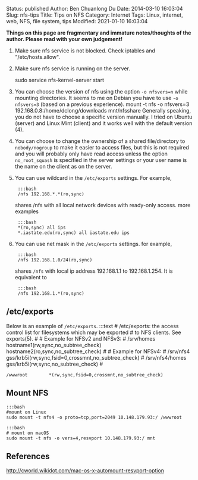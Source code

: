 Status: published
Author: Ben Chuanlong Du
Date: 2014-03-10 16:03:04
Slug: nfs-tips
Title: Tips on NFS
Category: Internet
Tags: Linux, internet, web, NFS, file system, tips
Modified: 2021-01-10 16:03:04

**Things on this page are fragmentary and immature notes/thoughts of the author. Please read with your own judgement!**
 

1. Make sure nfs service is not blocked. 
    Check iptables and "/etc/hosts.allow".

2. Make sure nfs service is running on the server.

    sudo service nfs-kernel-server start

2. You can choose the version of nfs using the option `-o nfsvers=n`
    while mounting directories.
    It seems to me on Debian you have to use `-o nfsvers=3` (based on a previous experience).
        mount -t nfs -o nfsvers=3 192.168.0.8:/home/dclong/downloads mnt/nfsshare
    Generally speaking, you do not have to choose a specific version manually.
    I tried on Ubuntu (server) and Linux Mint (client) and it works well with the default version (4). 

3. You can choose to change the ownership of a shared file/directory to `nobody/nogroup`
    to make it easier to access files,
    but this is not required 
    and you will probably only have read access unless the option `no_root_squash`
    is specified in the server settings 
    or your user name is the name on the client as on the server.

4. You can use wildcard in the `/etc/exports` settings. 
    For example,

        :::bash
        /nfs 192.168.*.*(ro,sync)

    shares /nfs with all local network devices with ready-only access.
    more examples

        :::bash
        *(ro,sync) all ips
        *.iastate.edu(ro,sync) all iastate.edu ips

5. You can use net mask in the `/etc/exports` settings.
    for example,

        :::bash
        /nfs 192.168.1.0/24(ro,sync)

    shares `/nfs` with local ip address 192.168.1.1 to 192.168.1.254. 
    It is equivalent to 

        :::bash
        /nfs 192.168.1.*(ro,sync)

## /etc/exports

Below is an example of `/etc/exports`.
    :::text
    # /etc/exports: the access control list for filesystems which may be exported
    #       to NFS clients.  See exports(5).
    #
    # Example for NFSv2 and NFSv3:
    # /srv/homes       hostname1(rw,sync,no_subtree_check) hostname2(ro,sync,no_subtree_check)
    #
    # Example for NFSv4:
    # /srv/nfs4        gss/krb5i(rw,sync,fsid=0,crossmnt,no_subtree_check)
    # /srv/nfs4/homes  gss/krb5i(rw,sync,no_subtree_check)
    #

    /wwwroot        *(rw,sync,fsid=0,crossmnt,no_subtree_check)

## Mount NFS

    :::bash
    #mount on Linux
    sudo mount -t nfs4 -o proto=tcp,port=2049 10.148.179.93:/ /wwwroot

    :::bash 
    # mount on macOS
    sudo mount -t nfs -o vers=4,resvport 10.148.179.93:/ mnt

## References

http://cworld.wikidot.com/mac-os-x-automount-resvport-option